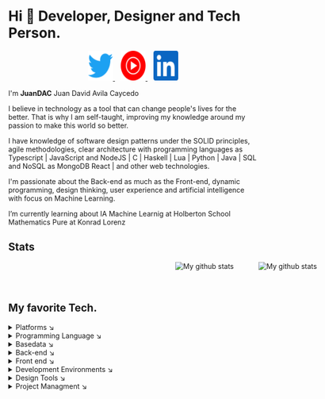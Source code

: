 # Hi 👋 Developer, Designer and Tech Person.

<p align='center'>
<!-- <img src="https://raw.githubusercontent.com/JuanDAC/JuanDAC/main/icons/discord.svg" alt="c" width="50" height="60">
&nbsp;&nbsp; -->
<a href="https://twitter.com/juanDAC_Dev" >
<img src="https://raw.githubusercontent.com/JuanDAC/JuanDAC/main/icons/twitter.svg" alt="twitter" width="50" height="60">
</a>
&nbsp;&nbsp;
<a href="https://music.youtube.com/channel/UCBq_b-xeNlDm6QTAuX3rAnQ" >
<img src="https://raw.githubusercontent.com/JuanDAC/JuanDAC/main/icons/youtubemusic.svg" alt="youtubemusic" width="50" height="60">
</a>
<!--
&nbsp;&nbsp;
 <img src="https://raw.githubusercontent.com/JuanDAC/JuanDAC/main/icons/fandom.svg" alt="fandom" width="50" height="60"> 
&nbsp;&nbsp;
<img src="https://raw.githubusercontent.com/JuanDAC/JuanDAC/main/icons/instagram.svg" alt="instagram" width="50" height="60"> 
&nbsp;&nbsp;
<img src="https://raw.githubusercontent.com/JuanDAC/JuanDAC/main/icons/itchdotio.svg" alt="itchdotio" width="50" height="60">
-->
&nbsp;&nbsp;
<a href="https://www.linkedin.com/in/juandac/" >
<img src="https://raw.githubusercontent.com/JuanDAC/JuanDAC/main/icons/linkedin.svg" alt="itchdotio" width="50" height="60">
</a>
<!-- 
&nbsp;&nbsp;
<img src="https://raw.githubusercontent.com/JuanDAC/JuanDAC/main/icons/patreon.svg" alt="patreon" width="50" height="60"> -->
</p>

I'm **JuanDAC** Juan David Avila Caycedo

I believe in technology as a tool that can change people's lives for the better. That is why I am self-taught, improving my knowledge around my passion to make this world so better.

I have knowledge of software design patterns under the SOLID principles, agile methodologies, clear architecture with programming languages as Typescript | JavaScript and NodeJS | C | Haskell | Lua | Python | Java | SQL and NoSQL as MongoDB React | and other web technologies.

I'm passionate about the Back-end as much as the Front-end, dynamic programming, design thinking, user experience and artificial intelligence with focus on Machine Learning.

I’m currently learning about IA Machine Learnig at Holberton School Mathematics Pure at Konrad Lorenz

## Stats

<div style="display: flex;width: 100vw; flex-wrap: wrap; justify-content:center;gap: 25px;">
<img align="center" src="https://github-readme-stats.vercel.app/api?username=JuanDAC&theme=vue&show_icons=true" alt="My github stats" />
<br/>
<br/>
<br/>
<img align="center" src="https://github-readme-stats.vercel.app/api/top-langs/?username=JuanDAC&layout=compact&theme=vue&langs_count=6" alt="My github stats"/>
</div>

## My favorite Tech.

<details  style="user-select: none;">
<summary>
Platforms ↘️
</summary>
<marquee direction="left">
<p align='center'>
<img src="https://raw.githubusercontent.com/JuanDAC/JuanDAC/main/icons/debian.svg" alt="debian" width="50" height="60">
&nbsp;&nbsp;
<img src="https://raw.githubusercontent.com/JuanDAC/JuanDAC/main/icons/docker.svg" alt="docker" width="50" height="60">
&nbsp;&nbsp;
<img src="https://raw.githubusercontent.com/JuanDAC/JuanDAC/main/icons/kubernetes.svg" alt="kubernetes" width="50" height="60">
&nbsp;&nbsp;
<img src="https://raw.githubusercontent.com/JuanDAC/JuanDAC/main/icons/linux.svg" alt="kubernetes" width="50" height="60">
&nbsp;&nbsp;
<img src="https://raw.githubusercontent.com/JuanDAC/JuanDAC/main/icons/netlify.svg" alt="heroku" width="50" height="60">
&nbsp;&nbsp;
<img src="https://raw.githubusercontent.com/JuanDAC/JuanDAC/main/icons/ubuntu.svg" alt="ubuntu" width="50" height="60">
&nbsp;&nbsp;
<img src="https://raw.githubusercontent.com/JuanDAC/JuanDAC/main/icons/unity.svg" alt="ubuntu" width="50" height="60">
</p>
</marquee>
</details>

<details  style="user-select: none;">
<summary>
Programming Language ↘️
</summary>
<marquee direction="left">
<p align='center'>
<img src="https://raw.githubusercontent.com/JuanDAC/JuanDAC/main/icons/c.svg" alt="c" width="50" height="60">
&nbsp;&nbsp;
<img src="https://raw.githubusercontent.com/JuanDAC/JuanDAC/main/icons/cplusplus.svg" alt="c plus plus" width="50" height="60">
&nbsp;&nbsp;
<img src="https://raw.githubusercontent.com/JuanDAC/JuanDAC/main/icons/erlang.svg" alt="erlang" width="50" height="60">
&nbsp;&nbsp;
<img src="https://raw.githubusercontent.com/JuanDAC/JuanDAC/main/icons/haskell.svg" alt="haskell" width="50" height="60">
&nbsp;&nbsp;
<img src="https://raw.githubusercontent.com/JuanDAC/JuanDAC/main/icons/lua.svg" alt="kubernetes" width="50" height="60">
&nbsp;&nbsp;
<img src="https://raw.githubusercontent.com/JuanDAC/JuanDAC/main/icons/processingfoundation.svg" alt="kubernetes" width="50" height="60">
&nbsp;&nbsp;
<img src="https://raw.githubusercontent.com/JuanDAC/JuanDAC/main/icons/rust.svg" alt="kubernetes" width="50" height="60">
</p>
</marquee>
</details>

<details  style="user-select: none;">
<summary>
Basedata ↘️
</summary>
<marquee direction="left">
<p align='center'>
<img src="https://raw.githubusercontent.com/JuanDAC/JuanDAC/main/icons/firebase.svg" alt="firebase" width="50" height="60">
&nbsp;&nbsp;
<img src="https://raw.githubusercontent.com/JuanDAC/JuanDAC/main/icons/graphql.svg" alt="graphql" width="50" height="60">
&nbsp;&nbsp;
<img src="https://raw.githubusercontent.com/JuanDAC/JuanDAC/main/icons/mongodb.svg" alt="graphql" width="50" height="60">
&nbsp;&nbsp;
<img src="https://raw.githubusercontent.com/JuanDAC/JuanDAC/main/icons/mysql.svg" alt="graphql" width="50" height="60">
</p>
</marquee>
</details>

<details  style="user-select: none;">
<summary>
Back-end ↘️
</summary>
<marquee direction="left">
<p align='center'>
<img src="https://raw.githubusercontent.com/JuanDAC/JuanDAC/main/icons/deno.svg" alt="deno" width="50" height="60">
&nbsp;&nbsp;
<img src="https://raw.githubusercontent.com/JuanDAC/JuanDAC/main/icons/firebase.svg" alt="firebase" width="50" height="60">
&nbsp;&nbsp;
<img src="https://raw.githubusercontent.com/JuanDAC/JuanDAC/main/icons/java.svg" alt="java" width="50" height="60">
&nbsp;&nbsp;
<img src="https://raw.githubusercontent.com/JuanDAC/JuanDAC/main/icons/nodedotjs.svg" alt="java" width="50" height="60">
&nbsp;&nbsp;
<img src="https://raw.githubusercontent.com/JuanDAC/JuanDAC/main/icons/php.svg" alt="kubernetes" width="50" height="60">
&nbsp;&nbsp;
<img src="https://raw.githubusercontent.com/JuanDAC/JuanDAC/main/icons/python.svg" alt="kubernetes" width="50" height="60">
&nbsp;&nbsp;
<img src="https://raw.githubusercontent.com/JuanDAC/JuanDAC/main/icons/nginx.svg" alt="heroku" width="50" height="60">
&nbsp;&nbsp;
<img src="https://raw.githubusercontent.com/JuanDAC/JuanDAC/main/icons/xampp.svg" alt="heroku" width="50" height="60">
</p>
</marquee>
</details>

<details  style="user-select: none;">
<summary>
Front end ↘️
</summary>
<marquee direction="left">
<p align='center'>
<img src="https://raw.githubusercontent.com/JuanDAC/JuanDAC/main/icons/angular.svg" alt="angula" width="50" height="60">
&nbsp;&nbsp;
<img src="https://raw.githubusercontent.com/JuanDAC/JuanDAC/main/icons/css3.svg" alt="css 3" width="50" height="60">
&nbsp;&nbsp;
<img src="https://raw.githubusercontent.com/JuanDAC/JuanDAC/main/icons/electron.svg" alt="electron" width="50" height="60">
&nbsp;&nbsp;
<img src="https://raw.githubusercontent.com/JuanDAC/JuanDAC/main/icons/flutter.svg" alt="flutter" width="50" height="60">
&nbsp;&nbsp;
<img src="https://raw.githubusercontent.com/JuanDAC/JuanDAC/main/icons/html5.svg" alt="html 5" width="50" height="60">
&nbsp;&nbsp;
<img src="https://raw.githubusercontent.com/JuanDAC/JuanDAC/main/icons/ionic.svg" alt="ionic" width="50" height="60">
&nbsp;&nbsp;
<img src="https://raw.githubusercontent.com/JuanDAC/JuanDAC/main/icons/javascript.svg" alt="javascript" width="50" height="60">
&nbsp;&nbsp;
<img src="https://raw.githubusercontent.com/JuanDAC/JuanDAC/main/icons/kotlin.svg" alt="javascript" width="50" height="60">
&nbsp;&nbsp;
<img src="https://raw.githubusercontent.com/JuanDAC/JuanDAC/main/icons/react.svg" alt="javascript" width="50" height="60">
&nbsp;&nbsp;
<img src="https://raw.githubusercontent.com/JuanDAC/JuanDAC/main/icons/reactrouter.svg" alt="javascript" width="50" height="60">
&nbsp;&nbsp;
<img src="https://raw.githubusercontent.com/JuanDAC/JuanDAC/main/icons/redux.svg" alt="javascript" width="50" height="60">
&nbsp;&nbsp;
<img src="https://raw.githubusercontent.com/JuanDAC/JuanDAC/main/icons/sass.svg" alt="javascript" width="50" height="60">
&nbsp;&nbsp;
<img src="https://raw.githubusercontent.com/JuanDAC/JuanDAC/main/icons/styledcomponents.svg" alt="javascript" width="50" height="60">
&nbsp;&nbsp;
<img src="https://raw.githubusercontent.com/JuanDAC/JuanDAC/main/icons/styledcomponents.svg" alt="javascript" width="50" height="60">
&nbsp;&nbsp;
<img src="https://raw.githubusercontent.com/JuanDAC/JuanDAC/main/icons/svelte.svg" alt="javascript" width="50" height="60">
&nbsp;&nbsp;
<img src="https://raw.githubusercontent.com/JuanDAC/JuanDAC/main/icons/typescript.svg" alt="javascript" width="50" height="60">
</p>
</marquee>
</details>

<details  style="user-select: none;">
<summary>
Development Environments ↘️
</summary>
<marquee direction="left">
<p align='center'>
<img src="https://raw.githubusercontent.com/JuanDAC/JuanDAC/main/icons/androidstudio.svg" alt="android studio" width="50" height="60">
&nbsp;&nbsp;
<img src="https://raw.githubusercontent.com/JuanDAC/JuanDAC/main/icons/arduino.svg" alt="arduino" width="50" height="60">
&nbsp;&nbsp;
<img src="https://raw.githubusercontent.com/JuanDAC/JuanDAC/main/icons/git.svg" alt="git" width="50" height="60">
&nbsp;&nbsp;
<img src="https://raw.githubusercontent.com/JuanDAC/JuanDAC/main/icons/github.svg" alt="github" width="50" height="60">
&nbsp;&nbsp;
<img src="https://raw.githubusercontent.com/JuanDAC/JuanDAC/main/icons/gnubash.svg" alt="gnu bash" width="50" height="60">
&nbsp;&nbsp;
<img src="https://raw.githubusercontent.com/JuanDAC/JuanDAC/main/icons/heroku.svg" alt="heroku" width="50" height="60">
&nbsp;&nbsp;
<img src="https://raw.githubusercontent.com/JuanDAC/JuanDAC/main/icons/neovim.svg" alt="heroku" width="50" height="60">
&nbsp;&nbsp;
<img src="https://raw.githubusercontent.com/JuanDAC/JuanDAC/main/icons/vim.svg" alt="heroku" width="50" height="60">
&nbsp;&nbsp;
<img src="https://raw.githubusercontent.com/JuanDAC/JuanDAC/main/icons/visualstudiocode.svg" alt="heroku" width="50" height="60">
</p>
</marquee>
</details>

<details  style="user-select: none;">
<summary>
Design Tools ↘️
</summary>
<marquee direction="left">
<p align='center'>
<img src="https://raw.githubusercontent.com/JuanDAC/JuanDAC/main/icons/aseprite.svg" alt="aseprite" width="50" height="60">
&nbsp;&nbsp;
<img src="https://raw.githubusercontent.com/JuanDAC/JuanDAC/main/icons/adobeillustrator.svg" alt="adobe illustrator" width="50" height="60">
&nbsp;&nbsp;
<img src="https://raw.githubusercontent.com/JuanDAC/JuanDAC/main/icons/adobephotoshop.svg" alt="adobe photoshop" width="50" height="60">
&nbsp;&nbsp;
<img src="https://raw.githubusercontent.com/JuanDAC/JuanDAC/main/icons/adobexd.svg" alt="adobe xd" width="50" height="60">
&nbsp;&nbsp;
<img src="https://raw.githubusercontent.com/JuanDAC/JuanDAC/main/icons/blender.svg" alt="blender" width="50" height="60">
&nbsp;&nbsp;
<img src="https://raw.githubusercontent.com/JuanDAC/JuanDAC/main/icons/figma.svg" alt="blender" width="50" height="60">
&nbsp;&nbsp;
<img src="https://raw.githubusercontent.com/JuanDAC/JuanDAC/main/icons/inkscape.svg" alt="blender" width="50" height="60">
</p>
</marquee>
</details>

<details  style="user-select: none;">
<summary>
Project Managment ↘️
</summary>
<marquee direction="left">
<p align='center'>
<img src="https://raw.githubusercontent.com/JuanDAC/JuanDAC/main/icons/jira.svg" alt="aseprite" width="50" height="60">
&nbsp;&nbsp;
<img src="https://raw.githubusercontent.com/JuanDAC/JuanDAC/main/icons/slack.svg" alt="adobe illustrator" width="50" height="60">
&nbsp;&nbsp;
<img src="https://raw.githubusercontent.com/JuanDAC/JuanDAC/main/icons/trello.svg" alt="adobe photoshop" width="50" height="60">
&nbsp;&nbsp;
<img src="https://raw.githubusercontent.com/JuanDAC/JuanDAC/main/icons/libreoffice.svg" alt="adobe photoshop" width="50" height="60">
</p>
</marquee>
</details>
